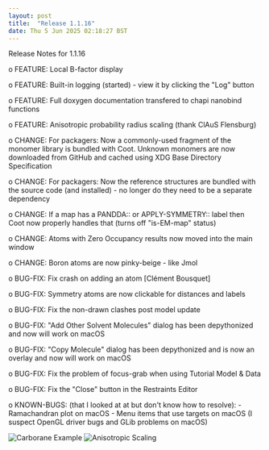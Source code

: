 ```yaml
---
layout: post
title:  "Release 1.1.16"
date: Thu 5 Jun 2025 02:18:27 BST
---
```


  Release Notes for 1.1.16

 o FEATURE: Local B-factor display

 o FEATURE: Built-in logging (started) - view it by clicking the "Log" button

 o FEATURE: Full doxygen documentation transfered to chapi nanobind functions

 o FEATURE: Anisotropic probability radius scaling (thank ClAuS Flensburg)

 o CHANGE:  For packagers: Now a commonly-used fragment of the monomer library
            is bundled with Coot. Unknown monomers are now downloaded from GitHub
            and cached using XDG Base Directory Specification

 o CHANGE:  For packagers: Now the reference structures are bundled
            with the source code (and installed) - no longer do they need
            to be a separate dependency

 o CHANGE:  If a map has a PANDDA:: or APPLY-SYMMETRY:: label then Coot now
            properly handles that (turns off "is-EM-map" status)

 o CHANGE:  Atoms with Zero Occupancy results now moved into the
            main window

 o CHANGE:  Boron atoms are now pinky-beige - like Jmol

 o BUG-FIX: Fix crash on adding an atom [Clément Bousquet]

 o BUG-FIX: Symmetry atoms are now clickable for distances and labels

 o BUG-FIX: Fix the non-drawn clashes post model update

 o BUG-FIX: "Add Other Solvent Molecules" dialog has been depythonized
            and now will work on macOS

 o BUG-FIX: "Copy Molecule" dialog has been depythonized and is now an
            overlay and now will work on macOS

 o BUG-FIX: Fix the problem of focus-grab when using Tutorial Model & Data

 o BUG-FIX: Fix the "Close" button in the Restraints Editor

 o KNOWN-BUGS: (that I looked at at but don't know how to resolve):
      - Ramachandran plot on macOS
      - Menu items that use targets on macOS
      (I suspect OpenGL driver bugs and GLib problems on macOS)


![Carborane Example]({{"../../../images/carborane-example.png"}})
![Anisotropic Scaling]({{"../../../images/anisotropic-scaling.png"}})


